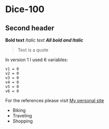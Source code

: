 # Dice-100

## Second header
**Bold text**
*Italic text*
***All bold and Italic***
> Text is a quote

In version 1 I used 6 variables: 
```
v1 = 0
v2 = 0
v3 = 0
v4 = 0
v5 = 0
v6 = 0
```

For the references please visit [My personal site](https://zhanat.com) 

- Biking
- Traveling
- Shopping

